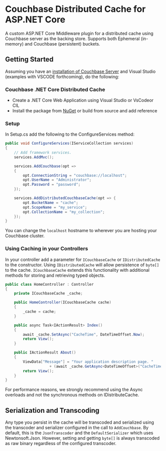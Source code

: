 # Couchbase Distributed Cache for ASP.NET Core #

A custom ASP.NET Core Middleware plugin for a distributed cache using Couchbase server as the backing store. Supports both Ephemeral (in-memory) and Couchbase (persistent) buckets.

## Getting Started ##

Assuming you have an [installation of Couchbase Server](https://docs.couchbase.com/server/current/introduction/intro.html) and Visual Studio (examples with VSCODE forthcoming), do the following:

### Couchbase .NET Core Distributed Cache ###

- Create a .NET Core Web Application using Visual Studio or VsCodeor CIL
- Install the package from [NuGet](https://www.nuget.org/packages/Couchbase.Extensions.Caching/) or build from source and add reference

### Setup ###

In Setup.cs add the following to the ConfigureServices method:

```csharp
public void ConfigureServices(IServiceCollection services)
{
    // Add framework services.
    services.AddMvc();

    services.AddCouchbase(opt =>
    {
        opt.ConnectionString = "couchbase://localhost";
        opt.UserName = "Administrator";
        opt.Password = "password";
    });

    services.AddDistributedCouchbaseCache(opt => { 
        opt.BucketName = "cache";
        opt.ScopeName = "my_service";
        opt.CollectionName = "my_collection";
    });
}
```

You can change the `localhost` hostname to wherever you are hosting your Couchbase cluster.

### Using Caching in your Controllers ###

In your controller add a parameter for `ICouchbaseCache` or `IDistributedCache` to the constructor.
Using `IDistributedCache` will allow persistence of `byte[]` to the cache. `ICouchbaseCache` extends
this functionality with additional methods for storing and retrieving typed objects.

```csharp
public class HomeController : Controller
{
    private ICouchbaseCache _cache;

    public HomeController(ICouchbaseCache cache)
    {
        _cache = cache;
    }

    public async Task<IActionResult> Index()
    {
        await _cache.SetAsync("CacheTime", DateTimeOffset.Now);
        return View();
    }

    public IActionResult About()
    {
        ViewData["Message"] = "Your application description page. "
                    + (await _cache.GetAsync<DateTimeOffset>("CacheTime"));
        return View();
    }
}
```

For performance reasons, we strongly recommend using the Async overloads and not the synchronous methods on IDistributeCache.

## Serialization and Transcoding ##

Any type you persist in the cache will be transcoded and serialized using the transcoder and serializer
configured in the call to `AddCouchbase`. By default, this is the `JsonTranscoder` and the `DefaultSerializer`
which uses Newtonsoft.Json. However, setting and getting `byte[]` is always transcoded as raw binary regardless
of the configured transcoder.
